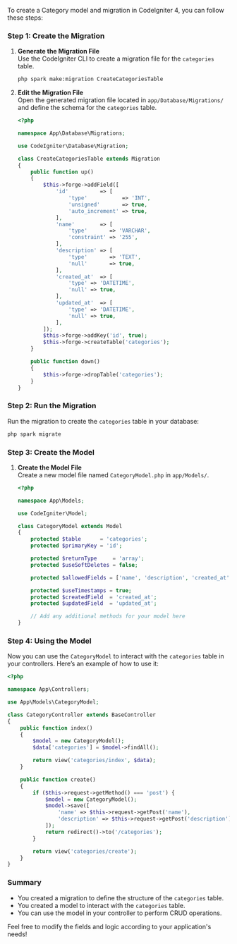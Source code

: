 To create a Category model and migration in CodeIgniter 4, you can follow these steps:

### Step 1: Create the Migration

1. **Generate the Migration File**  
   Use the CodeIgniter CLI to create a migration file for the `categories` table.

   ```bash
   php spark make:migration CreateCategoriesTable
   ```

2. **Edit the Migration File**  
   Open the generated migration file located in `app/Database/Migrations/` and define the schema for the `categories` table.

   ```php
   <?php

   namespace App\Database\Migrations;

   use CodeIgniter\Database\Migration;

   class CreateCategoriesTable extends Migration
   {
       public function up()
       {
           $this->forge->addField([
               'id'          => [
                   'type'           => 'INT',
                   'unsigned'       => true,
                   'auto_increment' => true,
               ],
               'name'        => [
                   'type'       => 'VARCHAR',
                   'constraint' => '255',
               ],
               'description' => [
                   'type'       => 'TEXT',
                   'null'       => true,
               ],
               'created_at'  => [
                   'type' => 'DATETIME',
                   'null' => true,
               ],
               'updated_at'  => [
                   'type' => 'DATETIME',
                   'null' => true,
               ],
           ]);
           $this->forge->addKey('id', true);
           $this->forge->createTable('categories');
       }

       public function down()
       {
           $this->forge->dropTable('categories');
       }
   }
   ```

### Step 2: Run the Migration

Run the migration to create the `categories` table in your database:

```bash
php spark migrate
```

### Step 3: Create the Model

1. **Create the Model File**  
   Create a new model file named `CategoryModel.php` in `app/Models/`.

   ```php
   <?php

   namespace App\Models;

   use CodeIgniter\Model;

   class CategoryModel extends Model
   {
       protected $table      = 'categories';
       protected $primaryKey = 'id';

       protected $returnType     = 'array';
       protected $useSoftDeletes = false;

       protected $allowedFields = ['name', 'description', 'created_at', 'updated_at'];

       protected $useTimestamps = true;
       protected $createdField  = 'created_at';
       protected $updatedField  = 'updated_at';

       // Add any additional methods for your model here
   }
   ```

### Step 4: Using the Model

Now you can use the `CategoryModel` to interact with the `categories` table in your controllers. Here’s an example of how to use it:

```php
<?php

namespace App\Controllers;

use App\Models\CategoryModel;

class CategoryController extends BaseController
{
    public function index()
    {
        $model = new CategoryModel();
        $data['categories'] = $model->findAll();

        return view('categories/index', $data);
    }

    public function create()
    {
        if ($this->request->getMethod() === 'post') {
            $model = new CategoryModel();
            $model->save([
                'name' => $this->request->getPost('name'),
                'description' => $this->request->getPost('description'),
            ]);
            return redirect()->to('/categories');
        }

        return view('categories/create');
    }
}
```

### Summary

- You created a migration to define the structure of the `categories` table.
- You created a model to interact with the `categories` table.
- You can use the model in your controller to perform CRUD operations.

Feel free to modify the fields and logic according to your application's needs!